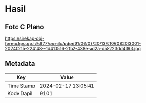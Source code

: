 # Hasil

## Foto C Plano

https://sirekap-obj-formc.kpu.go.id/df77/pemilu/pdpr/91/06/08/20/13/9106082013001-20240215-224148--1d410516-2fb2-438e-ad2a-d58223dd4393.jpg


## Metadata

| Key        | Value               |
| ---------- | ------------------- |
| Time Stamp | 2024-02-17 13:05:41 |
| Kode Dapil | 9101                |



